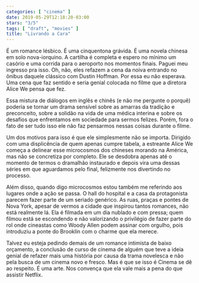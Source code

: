 ```yaml
---
categories: [ "cinema" ]
date: 2019-05-29T12:18:20-03:00
stars: "3/5"
tags: [ "draft", "movies" ]
title: "Livrando a Cara"
---
```

É um romance lésbico. É uma cinquentona grávida. É uma novela chinesa em solo nova-iorquino. A cartilha é completa e espero no mínimo um casório e uma corrida para o aeroporto nos momentos finais. Paguei meu ingresso pra isso. Oh, não, eles refazem a cena da noiva entrando no ônibus daquele clássico com Dustin Hoffman. Por essa eu não esperava. Uma cena que faz sentido e seria genial colocada no filme que a diretora Alice We pensa que fez.

Essa mistura de diálogos em inglês e chinês (e não me pergunte o porquê) poderia se tornar um drama sensível sobre as amarras da tradição e preconceito, sobre a solidão na vida de uma médica interina e sobre os desafios que enfrentamos em sociedade para sermos felizes. Porém, fora o fato de ser tudo isso ele não faz pensarmos nessas coisas durante o filme.

Um dos motivos para isso é que ele simplesmente não se importa. Dirigido com uma displicência de quem apenas cumpre tabela, a estreante Alice We começa a delinear esse microcosmos dos chineses morando na América, mas não se concretiza por completo. Ele se desdobra apenas até o momento de termos o dramalhão instaurado e depois vira uma dessas séries em que aguardamos pelo final, felizmente nos divertindo no processo.

Além disso, quando digo microcosmos estou também me referindo aos lugares onde a ação se passa. O hall do hospital e a casa da protagonista parecem fazer parte de um seriado genérico. As ruas, praças e pontes de Nova York, apesar de vermos a cidade que inspirou tantos romances, não está realmente lá. Ela é filmada em um dia nublado e com pressa; quem filmou está se escondendo e não valorizando o privilégio de fazer parte do rol onde cineastas como Woody Allen podem assinar com orgulho, pois introduziu a ponte do Brooklin com o charme que ela merece.

Talvez eu esteja pedindo demais de um romance intimista de baixo orçamento, a conclusão de curso de cinema de alguém que teve a ideia genial de refazer mais uma história por causa da trama novelesca e não pela busca de um cinema novo e fresco. Mas é que se isso é Cinema se dê ao respeito. É uma arte. Nos convença que ela vale mais a pena do que assistir Netflix.
